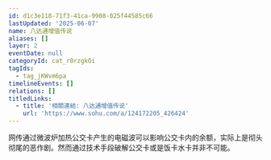 ```yaml
---
id: d1c3e118-71f3-41ca-9908-025f44585c66
lastUpdated: '2025-06-07'
name: 八达通增值传说
aliases: []
layer: 2
eventDate: null
categoryId: cat_r0rzgkOi
tagIds:
  - tag_jKWvm6pa
timelineEvents: []
relations: []
titledLinks:
  - title: '相關連結: 八达通增值传说'
    url: 'https://www.sohu.com/a/124172205_426424'
---
```

网传通过微波炉加热公交卡产生的电磁波可以影响公交卡内的余额，实际上是彻头彻尾的恶作剧。然而通过技术手段破解公交卡或是饭卡水卡并非不可能。
